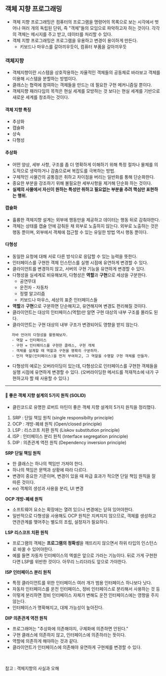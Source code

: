 ## 객체 지향 프로그래밍
- 객체 지향 프로그래밍은 컴퓨터의 프로그램을 명령어의 목록으로 보는 시각에서 벗어나 여러 개의 독립된 단위, 즉 "객체"들의 모임으로 파악하고자 하는 것이다. 각각의 객체는 메시지를 주고 받고, 데이터를 처리할 수 있다.
- 객체 지향 프로그래밍은 프로그램을 유용하고 변경이 용이하게 만든다.
    - 키보드나 마우스를 갈아끼우듯이, 컴퓨터 부품을 갈아끼우듯

### 객체지향
- 객체지향이란 시스템을 상호작용하는 자율적인 객체들의 공동체로 바라보고 객체를 이용해 시스템을 분할하는 방법이다.
- 클래스는 협력에 참여하는 객체들을 만드는 데 필요한 구현 메커니즘일 뿐이다.
- 객체지향 패러다임의 목적은 현실 세계를 모방하는 것 보다는 현실 세계를 기반으로 새로운 세계를 창조하는 것이다.


#### **객체 지향 특징**
- 추상화
- 캡슐화
- 상속
- 다형성

#### **추상화**
- 어떤 양상, 세부 사항, 구조를 좀 더 명확하게 이해하기 위해 특정 절차나 물체를 의도적으로 생략하거나 감춤으로써 복잡도를 극복하는 방법.
- 구체적인 사물간의 공통점은 취하고 차이점을 버리는 일반화를 통해 단순화한다.
- 중요한 부분을 강조하기 위해 불필요한 세부사항을 제거해 단순화 하는 것이다.
- **실제의 사물에서 자신이 원하는 특성만 취하고 필요없는 부분을 추려 핵심만 표현하는 행위.**

#### **캡슐화**
- 휼륭한 객체지향 설계는 외부에 행동만을 제공하고 데이터는 행동 뒤로 감춰야한다.
- 객체는 상태를 캡슐 안에 감춰둔 채 외부로 노출하지 않는다. 외부로 노출하는 것은 행동 뿐이며, 외부에서 객체에 접근할 수 있는 유일한 방법 역시 행동 뿐이다.

#### **다형성**
- 동일한 요청에 대해 서로 다른 방식으로 응답할 수 있는 능력을 뜻한다.
- 인터페이스를 구현한 객체 인스턴스를 실행 시점에 유연하게 변경할 수 있다.
- 클라이언트를 변경하지 않고, 서버의 구현 기능을 유연하게 변경할 수 있다.
- 다형성을 실세계로 비유해보자, 다형성은 **역할**과 **구현**으로 세상을 구분한다.
    - 공연무대
    - 운전자 - 자동차
    - 정렬 알고리즘
    - 키보드나 마우스, 세상의 표준 인터페이스들
- **역할**과 **구현**으로 구분하면 단순해지고, 유연해지며 변경도 편리해질 것이다.
- 클라이언트는 대상의 인터페이스(역할)만 알면 구현 대상의 내부 구조를 몰라도 된다.
- 클라이언트는 구현 대상의 내부 구조가 변경되어도 영향을 받지 않는다.
 ~~~
    자바 언어의 다형성을 활용해보자.
    - 역할 = 인터페이스
    - 구현 = 인터페이스를 구현한 클래스, 구현 객체
    - 객체를 설계할 때 역할과 구현을 명확히 구분하자.
    - 먼저 역할(인터페이스)을 먼저 부여하고, 그 역할을 수행할 구현 객체를 만들자.
~~~
- 다형성의 예로는 오버라이딩이 있는데, 다형성으로 인터페이스를 구현한 객체들을 실행 시점에 유연하게 변경할 수 있다. (오버라이딩한 메서드를 적재적소에 내가 구현하고자 할 때 사용할 수 있다.)
<hr>

#### 📌 **좋은 객체 지향 설계의 5가지 원칙 (SOLID)**
- 클린코드로 유명한 로버트 마틴이 좋은 객체 지향 설계의 5가지 원칙을 정리했다.
1. SRP : 단일 책임 원칙 (single responsibilty principle)
2. OCP : 개방-폐쇄 원칙 (Open/closed principle)
3. LSP : 리스코프 치환 원칙 (Liskov substitution principle)
4. ISP : 인터페이스 분리 원칙 (Interface segregation principle)
5. DIP : 의존관계 역전 원칙 (Dependency inversion principle)

**SRP 단일 책임 원칙**
- 한 클래스는 하나의 책임만 가져야 한다.
- 하나의 책임은 문맥과 상황에 따라 다르다.
- 변경이 중요한 기준이며, 변경이 있을 때 파급 효과가 적으면 단일 책임 원칙을 잘 따른 것이다.
- ex) 객체의 생성과 사용을 분리, UI 변경 

**OCP 개방-폐쇄 원칙**
- 소프트웨어 요소는 확장에는 열려 있으나 변경에는 닫혀 있어야한다.
- 일반적으로 다형성을 사용해도 OCP 원칙은 지켜지지 않으므로, 객체를 생성하고 연관관계를 맺어주는 별도의 조립, 설정자가 필요하다.

**LSP 리스코프 치환 원칙**
- 프로그램의 객체는 **프로그램의 정확성**을 깨뜨리지 않으면서 하위 타입의 인스턴스로 바꿀 수 있어야한다.
- 예를 들면 자동차 인터페이스의 엑셀은 앞으로 가라는 기능이다. 뒤로 가게 구현한다면 LSP를 위반한 것이다. 아무리 느리더라도 앞으로 가야한다.

**ISP 인터페이스 분리 원칙**
- 특정 클라이언트를 위한 인터페이스 여러 개가 범용 인터페이스 하나보다 낫다.
- 자동차 인터페이스를 운전 인터페이스, 정비 인터페이스로 분리해서 사용하는 것 등
- 이렇게 분리하면 정비 인터페이스 자체가 변해도 운전 인터페이스에는 영향을 주지 않는다.
- 인터페이스가 명확해지고, 대체 가능성이 높아진다.

**DIP 의존관계 역전 원칙**
-  프로그래머는 "추상화에 의존해야지, 구체화에 의존하면 안된다."
- 구현 클래스에 의존하지 않고, 인터페이스에 의존하라는 뜻이다.
- 역할에 의존하게 해야하는 것과 같다. 
- 클라이언트가 인터페이스에 의존해야 유연하게 구현체를 변경할 수 있다.


<br><br>
참고 : 객체지향의 사실과 오해